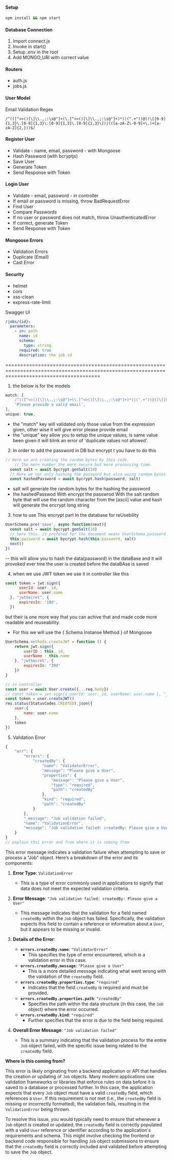 #### Setup

```bash
npm install && npm start
```

#### Database Connection

1. Import connect.js
2. Invoke in start()
3. Setup .env in the root
4. Add MONGO_URI with correct value

#### Routers

- auth.js
- jobs.js

#### User Model

Email Validation Regex

```regex
/^(([^<>()[\]\\.,;:\s@"]+(\.[^<>()[\]\\.,;:\s@"]+)*)|(".+"))@((\[[0-9]{1,3}\.[0-9]{1,3}\.[0-9]{1,3}\.[0-9]{1,3}\])|(([a-zA-Z\-0-9]+\.)+[a-zA-Z]{2,}))$/
```

#### Register User

- Validate - name, email, password - with Mongoose
- Hash Password (with bcryptjs)
- Save User
- Generate Token
- Send Response with Token

#### Login User

- Validate - email, password - in controller
- If email or password is missing, throw BadRequestError
- Find User
- Compare Passwords
- If no user or password does not match, throw UnauthenticatedError
- If correct, generate Token
- Send Response with Token

#### Mongoose Errors

- Validation Errors
- Duplicate (Email)
- Cast Error

#### Security

- helmet
- cors
- xss-clean
- express-rate-limit

Swagger UI

```yaml
/jobs/{id}:
  parameters:
    - in: path
      name: id
      schema:
        type: string
      required: true
      description: the job id
```


============================================================================================================================================
1. the below is for the models  
```javascript
match: [
    /^(([^<>()[\]\\.,;:\s@"]+(\.[^<>()[\]\\.,;:\s@"]+)*)|(".+"))@((\[[0-9]{1,3}\.[0-9]{1,3}\.[0-9]{1,3}\.[0-9]{1,3}\])|(([a-zA-Z\-0-9]+\.)+[a-zA-Z]{2,}))$/,
    'Please provide a valid email',
],
unique: true,
```

- the "match" key will validated only those value from the expression given, other wise it will give error please provide email
- the "unique" key allow you to setup the unique values, is same value been given it will blink an error of 'duplicate values not allowed'.

2. In order to add the password in DB but encrypt t you have to do this
```javascript
// Here we are creating the random bytes by this code.
    // The more number the more secure but more processing time.
  const salt = await bycrypt.genSalt(10)
  // Here we not only hashing the password but also using random bytes
  const hashedPassword = await bycrypt.hash(password, salt)
```
- salt will generate the random bytes for the hashing the password
- the hashedPasswod With encrypt the passwrod With the salt random byte that will use the random character from the [ascii] value and hash will generate the encrypt long string

3. how to use This encrypt part In the database for reUsebility
```javascript
UserSchema.pre('save', async function(next){
  const salt = await bycrypt.genSalt(10)
  // here this. is prefered for the document means UserSchema.password object
  this.password = await bycrypt.hash(this.password, salt)
  next()
})
```
-- this will allow you to hash the data(password) in the dataBase and it will provoked ever tme the user is created before the dataBAse is saved

4. when we use JWT token we use it in controller like this
```javascript
const token = jwt.sign({
      userId: user._id,
      userName: user.name
  }, "jwtSecret", {
      expiresIn: '10d',
  })
```
but their is one more way that you can achive that and made code more readable and reuseability.
- For this we will use the { Schema Instanse Method } of Mongoose
```javascript
UserSchema.methods.createJWT = function () {
    return jwt.sign({
        userID : this._id,
        userName : this.name
    }, "jwtSecret", {
        expiresIn: "30d"
    })
}

// in controller
const user = await User.create({...req.body})
// const token = jwt.sign({ userId: user._id, userName: user.name }, "jwtSecret", { expiresIn: '10d', })
const token = user.createJWT()
res.status(StatusCodes.CREATED).json({
    user:{
        name: user.name
    },
    token
})
```

5. Validation Error
```javascript
{
    "err": {
        "errors": {
            "createdBy": {
                "name": "ValidatorError",
                "message": "Please give a User",
                "properties": {
                    "message": "Please give a User",
                    "type": "required",
                    "path": "createdBy"
                },
                "kind": "required",
                "path": "createdBy"
            }
        },
        "_message": "Job validation failed",
        "name": "ValidationError",
        "message": "Job validation failed: createdBy: Please give a User"
    }
}
// explain thsi error and from where it is coming from
```

This error message indicates a validation failure when attempting to save or process a "Job" object. Here’s a breakdown of the error and its components:

1. **Error Type**: `ValidationError`
   - This is a type of error commonly used in applications to signify that data does not meet the expected validation criteria.

2. **Error Message**: `"Job validation failed: createdBy: Please give a User"`
   - This message indicates that the validation for a field named `createdBy` within the `Job` object has failed. Specifically, the validation expects this field to contain a reference or information about a `User`, but it appears to be missing or invalid.

3. **Details of the Error**:
   - **`errors.createdBy.name`**: `"ValidatorError"`
     - This specifies the type of error encountered, which is a validation error in this case.
   - **`errors.createdBy.message`**: `"Please give a User"`
     - This is a more detailed message indicating what went wrong with the validation of the `createdBy` field.
   - **`errors.createdBy.properties.type`**: `"required"`
     - Indicates that the field `createdBy` is required and must be provided.
   - **`errors.createdBy.properties.path`**: `"createdBy"`
     - Specifies the path within the data structure (in this case, the `Job` object) where the error occurred.
   - **`errors.createdBy.kind`**: `"required"`
     - Further specifies that the error is due to the field being required.

4. **Overall Error Message**: `"Job validation failed"`
   - This is a summary indicating that the validation process for the entire `Job` object failed, with the specific issue being related to the `createdBy` field.

**Where is this coming from?**

This error is likely originating from a backend application or API that handles the creation or updating of `Job` objects. Many modern applications use validation frameworks or libraries that enforce rules on data before it is saved to a database or processed further. In this case, the application expects that every `Job` object must have a valid `createdBy` field, which references a `User`. If this requirement is not met (i.e., the `createdBy` field is missing or incorrectly formatted), the validation fails, resulting in the `ValidationError` being thrown.

To resolve this issue, you would typically need to ensure that whenever a `Job` object is created or updated, the `createdBy` field is correctly populated with a valid `User` reference or identifier according to the application's requirements and schema. This might involve checking the frontend or backend code responsible for handling `Job` object submissions to ensure that the `createdBy` field is correctly included and validated before attempting to save the `Job` object.